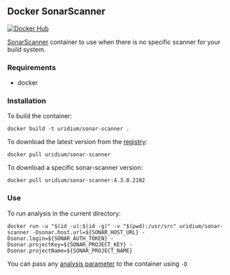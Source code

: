 Docker SonarScanner
--
[![Docker Hub](https://img.shields.io/docker/cloud/build/uridium/sonar-scanner.svg)](https://hub.docker.com/r/uridium/sonar-scanner/)

[SonarScanner](https://docs.sonarqube.org/latest/analysis/scan/sonarscanner/) container to use when there is no specific scanner for your build system.

### Requirements

* docker

### Installation

To build the container:

    docker build -t uridium/sonar-scanner .

To download the latest version from the [registry](https://hub.docker.com/r/uridium/sonar-scanner/):

    docker pull uridium/sonar-scanner

To download a specific sonar-scanner version:

    docker pull uridium/sonar-scanner:4.3.0.2102

### Use

To run analysis in the current directory:

    docker run -u "$(id -u):$(id -g)" -v "$(pwd):/usr/src" uridium/sonar-scanner -Dsonar.host.url=${SONAR_HOST_URL} -Dsonar.login=${SONAR_AUTH_TOKEN} -Dsonar.projectKey=${SONAR_PROJECT_KEY} -Dsonar.projectName=${SONAR_PROJECT_NAME}

You can pass any [analysis parameter](https://docs.sonarqube.org/latest/analysis/analysis-parameters/) to the container using `-D`
